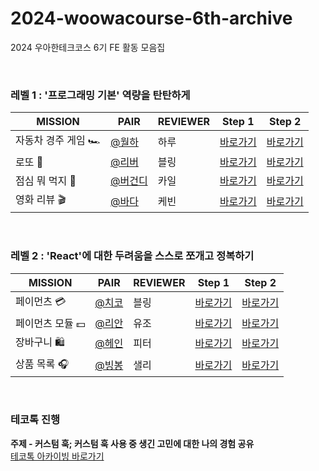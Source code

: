 # 2024-woowacourse-6th-archive

2024 우아한테크코스 6기 FE 활동 모음집

<br/>

### 레벨 1 : '프로그래밍 기본' 역량을 탄탄하게

| **MISSION**         | **PAIR**                                | **REVIEWER** | **Step 1** | **Step 2** |
| ------------------- | --------------------------------------- | ------------ |------------ |------------ |
| 자동차 경주 게임 🏎️ | [@월하](https://github.com/vi-wolhwa)   | 하루         | [바로가기](https://github.com/healim01/javascript-racingcar/tree/50106b555b65145891ea913920451a9dd706ad08) |[바로가기](https://github.com/healim01/javascript-racingcar/tree/975e1f0d584dae52524a910f0bc52785302a2db5) |
| 로또 🎱             | [@리버](https://github.com/0jenn0)      | 블링         |[바로가기](https://github.com/healim01/javascript-lotto/tree/bb9301764d3e5d8f973e1a2fe41b8c3390f116f7) |[바로가기](https://github.com/healim01/javascript-lotto/tree/8e8aab6361dad71dbe6c1d7fdae9078626150baf) |
| 점심 뭐 먹지 🍴     | [@버건디](https://github.com/brgndyy)   | 카일         |[바로가기](https://github.com/healim01/javascript-lunch/tree/2cae764c260e31b44332c56f8bda7e184f2655cd) |[바로가기](https://github.com/healim01/javascript-lunch/tree/b2932cca662d1d79fe171131368beb594875a57e) |
| 영화 리뷰 🎬        | [@바다](https://github.com/BadaHertz52) | 케빈         |[바로가기](https://github.com/healim01/javascript-movie-review/tree/c7af7b124b0e79950001c729c86331bbe8e71079) |[바로가기](https://github.com/healim01/javascript-movie-review/tree/97bf094c6baaae3c3235e6132837b2f2b415729e) |

<br/>

### 레벨 2 : 'React'에 대한 두려움을 스스로 쪼개고 정복하기

| **MISSION**         | **PAIR**                                 | **REVIEWER** | **Step 1** | **Step 2** |
| ------------------- | ---------------------------------------- | ------------ |------------ |------------ |
| 페이먼츠 💳      | [@치코](https://github.com/jaeml06)      | 블링         |[바로가기](https://github.com/healim01/react-payments/tree/d0473e0c7d2a7ed5cf48f53188425d505e783d32) |[바로가기](https://github.com/healim01/react-payments/tree/e4774f1245ce80334bf56be81b1783e09089ec38) |
| 페이먼츠 모듈 💵 | [@리안](https://github.com/ooherin)      | 유조         |[바로가기](https://github.com/healim01/react-modules/tree/e1c59f74e352619f58b001272da7aa1b25f0f3fb) |[바로가기](https://github.com/healim01/react-modules/tree/c339e4405f7cda357e7d88a59ba785abe5eab595) |
| 장바구니 🛍️      | [@헤인](https://github.com/Hain-tain)    | 피터         |[바로가기](https://github.com/healim01/react-shopping-cart/tree/5eff295f8fa4d0ce2c2bd45597b29ae3de108a38) |[바로가기](https://github.com/healim01/react-shopping-cart/tree/b5a981c2327ac683a0713e665425acd619d678e8) |
| 상품 목록 🎧     | [@빙봉](https://github.com/Yoonkyoungme) | 샐리         |[바로가기](https://github.com/healim01/react-shopping-products/tree/c3ebd212eb2fdd0aa8617da451165b136c75e990) |[바로가기](https://github.com/healim01/react-shopping-products/tree/1140ce260b1c504b7cba9215272591149bb76ef2) |

<br/>

### 테코톡 진행 
**주제 - 커스텀 훅; 커스텀 훅 사용 중 생긴 고민에 대한 나의 경험 공유**    
[테코톡 아카이빙 바로가기](https://github.com/healim01/hailey-techotalk-custom_hook)
